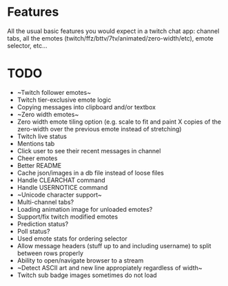 # Features

All the usual basic features you would expect in a twitch chat app: channel tabs, all the emotes (twitch/ffz/bttv/7tv/animated/zero-width/etc), emote selector, etc...

# TODO

- ~Twitch follower emotes~
- Twitch tier-exclusive emote logic
- Copying messages into clipboard and/or textbox
- ~Zero width emotes~
- Zero width emote tiling option (e.g. scale to fit and paint X copies of the zero-width over the previous emote instead of stretching)
- Twitch live status
- Mentions tab
- Click user to see their recent messages in channel
- Cheer emotes
- Better README
- Cache json/images in a db file instead of loose files
- Handle CLEARCHAT command 
- Handle USERNOTICE command
- ~Unicode character support~
- Multi-channel tabs?
- Loading animation image for unloaded emotes?
- Support/fix twitch modified emotes
- Prediction status?
- Poll status?
- Used emote stats for ordering selector
- Allow message headers (stuff up to and including username) to split between rows properly
- Ability to open/navigate browser to a stream
- ~Detect ASCII art and new line appropiately regardless of width~
- Twitch sub badge images sometimes do not load